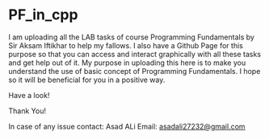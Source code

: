 # PF_in_cpp
I am uploading all the LAB tasks of course Programming Fundamentals by Sir Aksam Iftikhar to help my fallows. I also have a Github Page for this purpose so that you can access and interact graphically with all these tasks and get help out of it. My purpose in uploading this here is to make you understand the use of basic concept of Programming Fundamentals. I hope so it will be beneficial for you in a positive way.


Have a look!


Thank You!


In case of any issue contact:
Asad ALi
Email: asadali27232@gmail.com

